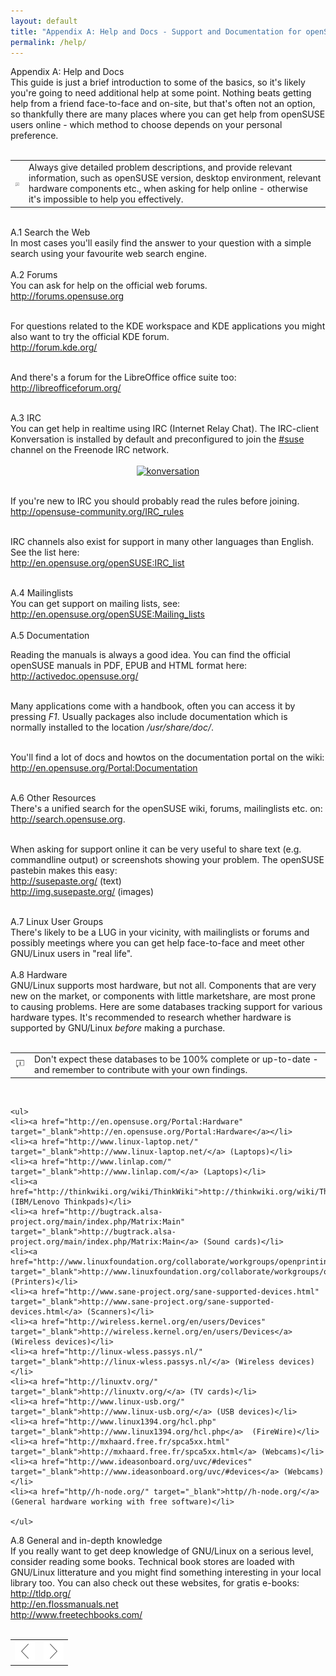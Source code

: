 ```yaml
---
layout: default
title: "Appendix A: Help and Docs - Support and Documentation for openSUSE"
permalink: /help/
---
```


<div class="os1">Appendix A: Help and Docs</div>
This guide is just a brief introduction to some of the basics, so it's likely you're going to need additional help at some point. Nothing beats getting help from a friend face-to-face and on-site, but that's often not an option, so thankfully there are many places where you can get help from openSUSE users online - which method to choose depends on your personal preference.<br /><br />


<div class="tip">
<table>
<tbody>
<tr>
<td><img src="images/pics/tip.png" alt="tip" /></td>
<td>Always give detailed problem descriptions, and provide relevant information, such as openSUSE version, desktop environment, relevant hardware components etc., when asking for help online - otherwise it's impossible to help you effectively.</td>
</tr>
</tbody>
</table>
</div><br />



<div class="os2">A.1 Search the Web</div>
In most cases you'll easily find the answer to your question with a simple search using your favourite web search engine.<br /><br />


<div class="os2">A.2 Forums</div> 
You can ask for help on the official web forums.<br />
<a href="http://forums.opensuse.org" target="_blank">http://forums.opensuse.org</a><br /><br />

For questions related to the KDE workspace and KDE applications you might also want to try the official KDE forum.<br />
<a href="http://forum.kde.org/" target="_blank">http://forum.kde.org/</a><br /><br />

And there's a forum for the LibreOffice office suite too:<br />
<a href="http://libreofficeforum.org/" target="_blank">http://libreofficeforum.org/</a><br /><br />


<div class="os2">A.3 IRC</div>
You can get help in realtime using IRC (Internet Relay Chat). The IRC-client Konversation is installed by default and preconfigured to join the <a href="irc://irc.opensuse.org/opensuse" class="button" title="join #suse on freenode">#suse</a> channel on the Freenode IRC network.<br /><br />


<center><a href="images/screenshots/konversation.png" rel="thumbnail"><img src="images/screenshots/konversationb.png" alt="konversation" class="pic" /></a></center><br />


If you're new to IRC you should probably read the rules before joining.<br />
<a href="http://opensuse-community.org/IRC_rules" target="_blank">http://opensuse-community.org/IRC_rules</a><br /><br />

IRC channels also exist for support in many other languages than English. See the list here:<br />
<a href="http://en.opensuse.org/openSUSE:IRC_list" target="_blank">http://en.opensuse.org/openSUSE:IRC_list</a><br /><br />


<div class="os2">A.4 Mailinglists</div>
You can get support on mailing lists, see:<br />
<a href="http://en.opensuse.org/openSUSE:Mailing_lists" target="_blank">http://en.opensuse.org/openSUSE:Mailing_lists</a><br /><br />


<div class="os2">A.5 Documentation</div>

Reading the manuals is always a good idea. You can find the official openSUSE manuals in PDF, EPUB and HTML format here:<br />
<a href="http://activedoc.opensuse.org/" target="_blank">http://activedoc.opensuse.org/</a><br /><br />

Many applications come with a handbook, often you can access it by pressing <i>F1</i>. Usually packages also include documentation which is normally installed to the location <i>/usr/share/doc/</i>.<br /><br />

You'll find a lot of docs and howtos on the documentation portal on the wiki:<br />
<a href="http://en.opensuse.org/Portal:Documentation" target="_blank">http://en.opensuse.org/Portal:Documentation</a><br /><br />


<div class="os2">A.6 Other Resources</div>
There's a unified search for the openSUSE wiki, forums, mailinglists etc. on:<br />
<a href="http://search.opensuse.org" target="_blank">http://search.opensuse.org</a>.<br /><br />

When asking for support online it can be very useful to share text (e.g. commandline output) or screenshots showing your problem. The openSUSE pastebin makes this easy:<br />
<a href="http://susepaste.org/" target="_blank">http://susepaste.org/</a> (text)<br /> 
<a href="http://img.susepaste.org/" target="_blank">http://img.susepaste.org/</a> (images)<br /><br />


<div class="os2">A.7 Linux User Groups</div>
There's likely to be a LUG in your vicinity, with mailinglists or forums and possibly meetings where you can get help face-to-face and meet other GNU/Linux users in "real life".<br /><br />


<div class="os2">A.8 Hardware</div>
GNU/Linux supports most hardware, but not all. Components that are very new on the market, or components with little marketshare, are most prone to causing problems. Here are some databases tracking support for various hardware types. It's recommended to research whether hardware is supported by GNU/Linux <i>before</i> making a purchase.<br /><br />


<div class="tip">
<table>
<tbody>
<tr>
<td><img src="images/pics/tip.png" alt="tip" /></td>
<td>Don't expect these databases to be 100% complete or up-to-date - and remember to contribute with your own findings.</td>
</tr>
</tbody>
</table>
</div><br />


	<ul>
	<li><a href="http://en.opensuse.org/Portal:Hardware" target="_blank">http://en.opensuse.org/Portal:Hardware</a></li>
	<li><a href="http://www.linux-laptop.net/" target="_blank">http://www.linux-laptop.net/</a> (Laptops)</li>
	<li><a href="http://www.linlap.com/" target="_blank">http://www.linlap.com/</a> (Laptops)</li>
	<li><a href="http://thinkwiki.org/wiki/ThinkWiki">http://thinkwiki.org/wiki/ThinkWiki</a> (IBM/Lenovo Thinkpads)</li>
	<li><a href="http://bugtrack.alsa-project.org/main/index.php/Matrix:Main" target="_blank">http://bugtrack.alsa-project.org/main/index.php/Matrix:Main</a> (Sound cards)</li>
	<li><a href="http://www.linuxfoundation.org/collaborate/workgroups/openprinting/database/databaseintro" target="_blank">http://www.linuxfoundation.org/collaborate/workgroups/openprinting/database/databaseintro</a> (Printers)</li>
	<li><a href="http://www.sane-project.org/sane-supported-devices.html" target="_blank">http://www.sane-project.org/sane-supported-devices.html</a> (Scanners)</li>
	<li><a href="http://wireless.kernel.org/en/users/Devices" target="_blank">http://wireless.kernel.org/en/users/Devices</a> (Wireless devices)</li>
	<li><a href="http://linux-wless.passys.nl/" target="_blank">http://linux-wless.passys.nl/</a> (Wireless devices)</li>
	<li><a href="http://linuxtv.org/" target="_blank">http://linuxtv.org/</a> (TV cards)</li>
	<li><a href="http://www.linux-usb.org/" target="_blank">http://www.linux-usb.org/</a> (USB devices)</li>
	<li><a href="http://www.linux1394.org/hcl.php" target="_blank">http://www.linux1394.org/hcl.php</a>  (FireWire)</li>
	<li><a href="http://mxhaard.free.fr/spca5xx.html" target="_blank">http://mxhaard.free.fr/spca5xx.html</a> (Webcams)</li>
	<li><a href="http://www.ideasonboard.org/uvc/#devices" target="_blank">http://www.ideasonboard.org/uvc/#devices</a> (Webcams)</li>
	<li><a href="http//h-node.org/" target="_blank">http//h-node.org/</a> (General hardware working with free software)</li>
	
	</ul>


<div class="os2">A.8 General and in-depth knowledge</div>
If you really want to get deep knowledge of GNU/Linux on a serious level, consider reading some books. Technical book stores are loaded with GNU/Linux litterature and you might find something interesting in your local library too. You can also check out these websites, for gratis e-books:<br />
<a href="http://tldp.org/" target="_blank">http://tldp.org/</a><br />
<a href="http://en.flossmanuals.net" target="_blank">http://en.flossmanuals.net</a><br />
<a href="http://www.freetechbooks.com/" target="_blank">http://www.freetechbooks.com/</a><br /><br />


<table style="text-align: left; width: 100%;" border="0" cellpadding="2" cellspacing="2">
	<tbody>
	<tr>
		<td style="width: 50%;"><div style="text-align: center;"><a href="wlan.php"><img class="pic" style="width: 32px; height: 32px;" alt="prev" src="images/pics/prev.png" /></a></div></td>
		<td style="width: 50%;"><div style="text-align: center;"><a href="games.php"><img class="pic" style="width: 32px; height: 32px;" alt="next" src="images/pics/next.png" /></a></div></td>
	</tr>
</tbody>
</table>
